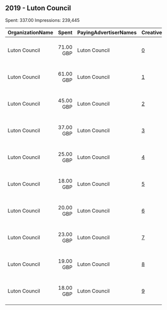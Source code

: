 ## 2019 - Luton Council 
Spent: 337.00
Impressions: 239,445

|OrganizationName|Spent|PayingAdvertiserNames|CreativeUrls|Impressions|Genders|AgeBrackets|CountryCodes|BillingAddresses|CandidateBallotInformation|
|:---|---:|:---|:---|---:|:---|:---|:---|:---|:---|
|Luton Council|71.00 GBP|Luton Council|[0](https://www.snap.com/political-ads/asset/884b5cb68f213304e47e25e66beedd17cef4b228360b021ee44c21510b19d26c?mediaType=mp4)|52,418||17-30|united kingdom|"Town Hall, George St,Luton,LU1 2BQ,GB"||
|Luton Council|61.00 GBP|Luton Council|[1](https://www.snap.com/political-ads/asset/7a45bab6499317283d9bb5499672318e23f04092908cfe3dc7fc8b5edd8b15e2?mediaType=mp4)|46,213||17-30|united kingdom|"Town Hall, George St,Luton,LU1 2BQ,GB"||
|Luton Council|45.00 GBP|Luton Council|[2](https://www.snap.com/political-ads/asset/959f6fe28df36c03b6e0109eb9cfc5a580a7d66d2607b3259842663d4afeb544?mediaType=mp4)|34,875||17-30|united kingdom|"Town Hall, George St,Luton,LU1 2BQ,GB"||
|Luton Council|37.00 GBP|Luton Council|[3](https://www.snap.com/political-ads/asset/ffdef1a0486179ce24ee69a52d52b2de33efaeb73297167552b4bf641dadfb41?mediaType=mp4)|28,465||17-30|united kingdom|"Town Hall, George St,Luton,LU1 2BQ,GB"||
|Luton Council|25.00 GBP|Luton Council|[4](https://www.snap.com/political-ads/asset/0ed7bd11efa081063741be6df133023be7a3889cfb11fa9cfb0f7a6f37a9a7c1?mediaType=mp4)|15,569||17-30|united kingdom|"Town Hall, George St,Luton,LU1 2BQ,GB"||
|Luton Council|18.00 GBP|Luton Council|[5](https://www.snap.com/political-ads/asset/d79f3c45091004ba32dd49cd70ce867d57d9aeb84139f6c583d8db022b3cdd0f?mediaType=mp4)|14,087||17-30|united kingdom|"Town Hall, George St,Luton,LU1 2BQ,GB"||
|Luton Council|20.00 GBP|Luton Council|[6](https://www.snap.com/political-ads/asset/70768604fff7c4c315a72a3ee8996a99703661536c9110d5fda3b14dd62b92cb?mediaType=mp4)|12,782||17-30|united kingdom|"Town Hall, George St,Luton,LU1 2BQ,GB"||
|Luton Council|23.00 GBP|Luton Council|[7](https://www.snap.com/political-ads/asset/16902c55cfa0caca731535b4655ab1b24626f6649dd264149776cc93065d2add?mediaType=mp4)|12,612||17-30|united kingdom|"Town Hall, George St,Luton,LU1 2BQ,GB"||
|Luton Council|19.00 GBP|Luton Council|[8](https://www.snap.com/political-ads/asset/4ff2fcc028835e8e355682d0a1e6551cf9f6ab5b248352eb6dbf6be59bb07522?mediaType=mp4)|11,392||17-30|united kingdom|"Town Hall, George St,Luton,LU1 2BQ,GB"||
|Luton Council|18.00 GBP|Luton Council|[9](https://www.snap.com/political-ads/asset/37d65f86d6801265b7f92412274fb03ee7a35fa63a10b5bc27955650e8bacd33?mediaType=mp4)|11,032||17-30|united kingdom|"Town Hall, George St,Luton,LU1 2BQ,GB"||
